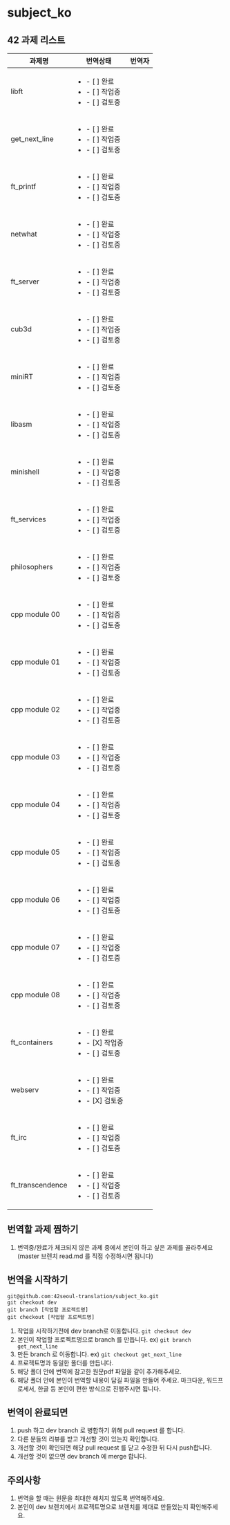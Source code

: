 # subject_ko

## 42 과제 리스트
| 과제명            | 번역상태                                                                   | 번역자   | 
|------------------|----------------------------------------------------------------------------|--------|
| libft            | <ul><li>- [ ] 완료</li><li>- [ ] 작업중</li><li>- [ ] 검토중</li></ul> |         |
| get_next_line    | <ul><li>- [ ] 완료</li><li>- [ ] 작업중</li><li>- [ ] 검토중</li></ul> |         |
| ft_printf        | <ul><li>- [ ] 완료</li><li>- [ ] 작업중</li><li>- [ ] 검토중</li></ul> |         |
| netwhat          | <ul><li>- [ ] 완료</li><li>- [ ] 작업중</li><li>- [ ] 검토중</li></ul> |         |
| ft_server        | <ul><li>- [ ] 완료</li><li>- [ ] 작업중</li><li>- [ ] 검토중</li></ul> |         |
| cub3d            | <ul><li>- [ ] 완료</li><li>- [ ] 작업중</li><li>- [ ] 검토중</li></ul> |         |
| miniRT           | <ul><li>- [ ] 완료</li><li>- [ ] 작업중</li><li>- [ ] 검토중</li></ul> |         |
| libasm           | <ul><li>- [ ] 완료</li><li>- [ ] 작업중</li><li>- [ ] 검토중</li></ul> |         |
| minishell        | <ul><li>- [ ] 완료</li><li>- [ ] 작업중</li><li>- [ ] 검토중</li></ul> |         |
| ft_services      | <ul><li>- [ ] 완료</li><li>- [ ] 작업중</li><li>- [ ] 검토중</li></ul> |         |
| philosophers     | <ul><li>- [ ] 완료</li><li>- [ ] 작업중</li><li>- [ ] 검토중</li></ul> |         |
| cpp module 00    | <ul><li>- [ ] 완료</li><li>- [ ] 작업중</li><li>- [ ] 검토중</li></ul> |         |
| cpp module 01    | <ul><li>- [ ] 완료</li><li>- [ ] 작업중</li><li>- [ ] 검토중</li></ul> |         |
| cpp module 02    | <ul><li>- [ ] 완료</li><li>- [ ] 작업중</li><li>- [ ] 검토중</li></ul> |         |
| cpp module 03    | <ul><li>- [ ] 완료</li><li>- [ ] 작업중</li><li>- [ ] 검토중</li></ul> |         |
| cpp module 04    | <ul><li>- [ ] 완료</li><li>- [ ] 작업중</li><li>- [ ] 검토중</li></ul> |         |
| cpp module 05    | <ul><li>- [ ] 완료</li><li>- [ ] 작업중</li><li>- [ ] 검토중</li></ul> |         |
| cpp module 06    | <ul><li>- [ ] 완료</li><li>- [ ] 작업중</li><li>- [ ] 검토중</li></ul> |         |
| cpp module 07    | <ul><li>- [ ] 완료</li><li>- [ ] 작업중</li><li>- [ ] 검토중</li></ul> |         |
| cpp module 08    | <ul><li>- [ ] 완료</li><li>- [ ] 작업중</li><li>- [ ] 검토중</li></ul> |         |
| ft_containers    | <ul><li>- [ ] 완료</li><li>- [X] 작업중</li><li>- [ ] 검토중</li></ul> |         |
| webserv          | <ul><li>- [ ] 완료</li><li>- [ ] 작업중</li><li>- [X] 검토중</li></ul> |         |
| ft_irc           | <ul><li>- [ ] 완료</li><li>- [ ] 작업중</li><li>- [ ] 검토중</li></ul> |         |
| ft_transcendence | <ul><li>- [ ] 완료</li><li>- [ ] 작업중</li><li>- [ ] 검토중</li></ul> |         |

## 번역할 과제 찜하기
1. 번역중/완료가 체크되지 않은 과제 중에서 본인이 하고 싶은 과제를 골라주세요 (master 브렌치 read.md 를 직접 수정하시면 됩니다)

## 번역을 시작하기
```
git@github.com:42seoul-translation/subject_ko.git
git checkout dev
git branch [작업할 프로젝트명]
git checkout [작업할 프로젝트명]
```
1. 작업을 시작하기전에 dev branch로 이동합니다. `git checkout dev`
2. 본인이 작업할 프로젝트명으로 branch 를 만듭니다. ex) `git branch get_next_line`
3. 만든 branch 로 이동합니다. ex) `git checkout get_next_line`
4. 프로젝트명과 동일한 폴더를 만듭니다. 
5. 해당 폴더 안에 번역에 참고한 원문pdf 파일을 같이 추가해주세요.
5. 해당 폴더 안에 본인이 번역할 내용이 담길 파일을 만들어 주세요. 마크다운, 워드프로세서, 한글 등 본인이 편한 방식으로 진행주시면 됩니다.

## 번역이 완료되면
1. push 하고 dev branch 로 병합하기 위해 pull request 를 합니다. 
2. 다른 분들의 리뷰를 받고 개선할 것이 있는지 확인합니다. 
3. 개선할 것이 확인되면 해당 pull request 를 닫고 수정한 뒤 다시 push합니다. 
4. 개선할 것이 없으면 dev branch 에 merge 합니다. 

## 주의사항
1. 번역을 할 때는 원문을 최대한 해치지 않도록 번역해주세요.
2. 본인이 dev 브렌치에서 프로젝트명으로 브렌치를 제대로 만들었는지 확인해주세요. 
